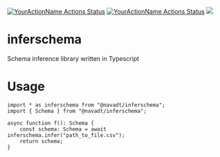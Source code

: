 [![YourActionName Actions Status](https://github.com/snava10/inferschema/workflows/CI/badge.svg)](https://github.com/snava10/inferschema/actions)
[![YourActionName Actions Status](https://github.com/snava10/inferschema/workflows/Package/badge.svg)](https://github.com/snava10/inferschema/actions)
[![](https://img.shields.io/npm/v/@navadt/inferschema)](https://www.npmjs.com/package/@navadt/inferschema)

# inferschema

Schema inference library written in Typescript

# Usage

```
import * as inferschema from "@navadt/inferschema";
import { Schema } from "@navadt/inferschema";

async function f(): Schema {
    const schema: Schema = await inferschema.infer("path_to_file.csv");
    return schema;
}
```
